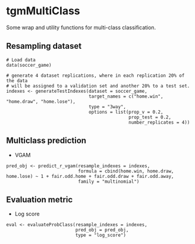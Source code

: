 tgmMultiClass
=============

Some wrap and utility functions for multi-class classification.

## Resampling dataset

```
# Load data
data(soccer_game)

# generate 4 dataset replications, where in each replication 20% of the data
# will be assigned to a validation set and another 20% to a test set.
indexes <- generateTestIndexes(dataset = soccer_game, 
                               target_names = c("home.win", "home.draw", "home.lose"), 
                               type = "3way", 
                               options = list(prop_v = 0.2, 
                                              prop_test = 0.2,
                                              number_replicates = 4))
```

## Multiclass prediction

* VGAM

```
pred_obj <- predict_r_vgam(resample_indexes = indexes,
                           formula = cbind(home.win, home.draw, home.lose) ~ 1 + fair.odd.home + fair.odd.draw + fair.odd.away,
                           family = "multinomial")  
```

## Evaluation metric

* Log score

```
eval <- evaluateProbClass(resample_indexes = indexes, 
                          pred_obj = pred_obj, 
                          type = "log_score")
```



